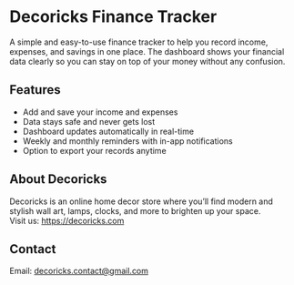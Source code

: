 # Decoricks Finance Tracker

A simple and easy-to-use finance tracker to help you record income, expenses, and savings in one place. The dashboard shows your financial data clearly so you can stay on top of your money without any confusion.

## Features
- Add and save your income and expenses
- Data stays safe and never gets lost
- Dashboard updates automatically in real-time
- Weekly and monthly reminders with in-app notifications
- Option to export your records anytime

## About Decoricks
Decoricks is an online home decor store where you’ll find modern and stylish wall art, lamps, clocks, and more to brighten up your space.  
Visit us: https://decoricks.com

## Contact
Email: decoricks.contact@gmail.com
